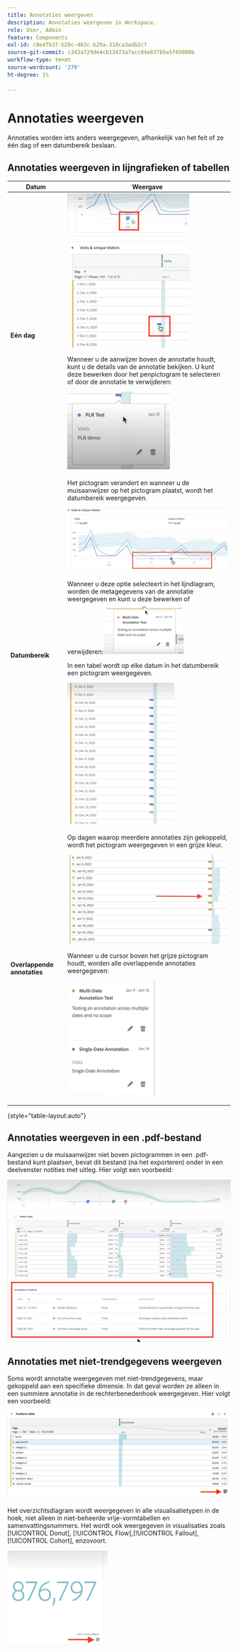 ```yaml
---
title: Annotaties weergeven
description: Annotaties weergeven in Workspace.
role: User, Admin
feature: Components
exl-id: c0e4fb37-b20c-463c-b29a-310ca3adb2c7
source-git-commit: c343a729de4cb13473a7acc04e837b5e5f69809b
workflow-type: tm+mt
source-wordcount: '279'
ht-degree: 1%

---
```


# Annotaties weergeven

Annotaties worden iets anders weergegeven, afhankelijk van het feit of ze één dag of een datumbereik beslaan.

## Annotaties weergeven in lijngrafieken of tabellen

| Datum | Weergave |
| --- | --- |
| **Eén dag** | ![LInieuwe diagramvisualisatie met gemarkeerde annotatie](assets/single-day.png)<p>Wanneer u de aanwijzer boven de annotatie houdt, kunt u de details van de annotatie bekijken. U kunt deze bewerken door het penpictogram te selecteren of door de annotatie te verwijderen:<p> ![Details van annotaties met de optie om de annotatie te bewerken of te verwijderen.](assets/hover.png) |
| **Datumbereik** | Het pictogram verandert en wanneer u de muisaanwijzer op het pictogram plaatst, wordt het datumbereik weergegeven.<p>![Annotatiepictogram voor datumbereik](assets/multi-day.png)<p>Wanneer u deze optie selecteert in het lijndiagram, worden de metagegevens van de annotatie weergegeven en kunt u deze bewerken of verwijderen:![](assets/multi-hover.png)<p>In een tabel wordt op elke datum in het datumbereik een pictogram weergegeven.<p>![](assets/multi-day-table.png) |
| **Overlappende annotaties** | Op dagen waarop meerdere annotaties zijn gekoppeld, wordt het pictogram weergegeven in een grijze kleur.<p>![Details voor overlappende annotaties  ](assets/grey.png)<p>Wanneer u de cursor boven het grijze pictogram houdt, worden alle overlappende annotaties weergegeven:<p>![](assets/overlap.png) |

{style="table-layout:auto"}

## Annotaties weergeven in een .pdf-bestand

Aangezien u de muisaanwijzer niet boven pictogrammen in een .pdf-bestand kunt plaatsen, bevat dit bestand (na het exporteren) onder in een deelvenster notities met uitleg. Hier volgt een voorbeeld:

![Gemarkeerde weergave van een PDF-bestand met uitleg over annotaties.](assets/ann-pdf.png)

## Annotaties met niet-trendgegevens weergeven

Soms wordt annotatie weergegeven met niet-trendgegevens, maar gekoppeld aan een specifieke dimensie. In dat geval worden ze alleen in een summiere annotatie in de rechterbenedenhoek weergegeven. Hier volgt een voorbeeld:

![](assets/non-date.png)

Het overzichtsdiagram wordt weergegeven in alle visualisatietypen in de hoek, niet alleen in niet-beheerde vrije-vormtabellen en samenvattingsnummers. Het wordt ook weergegeven in visualisaties zoals [!UICONTROL Donut], [!UICONTROL Flow],[!UICONTROL Fallout],[!UICONTROL Cohort], enzovoort.

![Samenvattingsgrafiek in visualisaties](assets/ann-summary.png)
